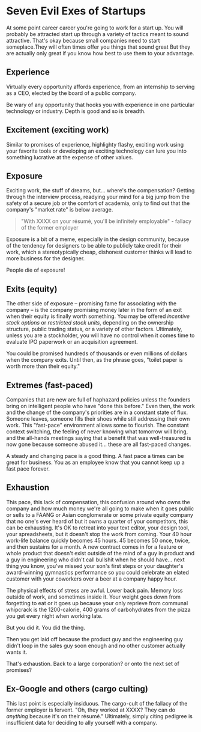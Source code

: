 # Seven Evil Exes of Startups

At some point career career you're going to work for a start up. You will probably be attracted start up through a variety of tactics meant to sound attractive. That's okay because small companies need to start someplace.They will often times offer you  things that sound great But they are actually only great if you know how best to use them to your advantage.

## Experience

Virtually every opportunity affords experience, from an internship to serving as a CEO, elected by the board of a public company.

Be wary of any opportunity that hooks you with experience in one particular technology or industry. Depth is good and so is breadth.

## Excitement (exciting work)

Similar to promises of experience, highlighty flashy, exciting work using your favorite tools or developing an exciting technology can lure you into something lucrative at the expense of other values.

## Exposure

Exciting work, the stuff of dreams, but… where's the compensation? Getting through the interview process, readying your mind for a big jump from the safety of a secure job or the comfort of academia, only to find out that the company's "market rate" is below average.

> "With XXXX on your résumé, you'll be infinitely employable" - fallacy of the former employer

Exposure is a bit of a meme, especially in the design community, because of the tendency for designers to be able to publicly take credit for their work, which a stereotypically cheap, dishonest customer thinks will lead to more business for the designer.

People die of exposure!

## Exits (equity)

The other side of exposure – promising fame for associating with the company – is the company promising money later in the form of an exit when their equity is finally worth something. You may be offered *incentive stock options* or *restricted stock units*, depending on the ownership structure, public trading status, or a variety of other factors. Ultimately, unless you are a stockholder, you will have no control when it comes time to evaluate IPO paperwork or an acquisition agreement.

You could be promised hundreds of thousands or even millions of dollars when the company exits. Until then, as the phrase goes, "toilet paper is worth more than their equity."

## Extremes (fast-paced)

Companies that are new are full of haphazard policies unless the founders bring on intelligent people who have "done this before." Even then, the work and the change of the company's priorities are in a constant state of flux. Someone leaves, someone fills their shoes while still addressing their own work. This "fast-pace" environment allows some to flourish. The constant context switching, the feeling of never knowing what tomorrow will bring, and the all-hands meetings saying that a benefit that was well-treasured is now gone because someone abused it… these are all fast-paced changes.

A steady and changing pace is a good thing. A fast pace a times can be great for business. You as an employee know that you cannot keep up a fast pace forever.

## Exhaustion

This pace, this lack of compensation, this confusion around who owns the company and how much money we're all going to make when it goes public or sells to a FAANG or Asian conglomerate or some private equity company that no one's ever heard of but it owns a quarter of your competitors, this can be exhausting. It's OK to retreat into your text editor, your design tool, your spreadsheets, but it doesn't stop the work from coming. Your 40 hour work-life balance quickly becomes 45 hours. 45 becomes 50 once, twice, and then sustains for a month. A new contract comes in for a feature or whole product that doesn't exist outside of the mind of a guy in product and a guy in engineering who didn't call bullshit when he should have… next thing you know, you've missed your son's first steps or your daughter's award-winning gymnastics performance so you could celebrate an elated customer with your coworkers over a beer at a company happy hour.

The physical effects of stress are awful. Lower back pain. Memory loss outside of work, and sometimes inside it. Your weight goes down from forgetting to eat or it goes up because your only reprieve from communal whipcrack is the 1200-calorie, 400 grams of carbohydrates from the pizza you get every night when working late.

But you did it. You did the thing.

Then you get laid off because the product guy and the engineering guy didn't loop in the sales guy soon enough and no other customer actually wants it.

That's exhaustion. Back to a large corporation? or onto the next set of promises?

## Ex-Google and others (cargo culting)

This last point is especially insiduous. The cargo-cult of the fallacy of the former employer is fervent. "Oh, they worked at XXXX? They can do _anything_ because it's on their résumé." Ultimately, simply citing pedigree is insufficient data for deciding to ally yourself with a company.
